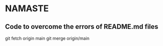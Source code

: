 # NAMASTE


## Code to overcome the errors of README.md files
git fetch origin main
git merge origin/main
